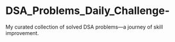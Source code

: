 # DSA_Problems_Daily_Challenge-
My curated collection of solved DSA problems—a journey of skill improvement.
